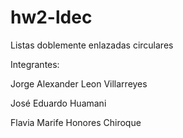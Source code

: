 # hw2-ldec
Listas doblemente enlazadas circulares

Integrantes:

Jorge Alexander Leon Villarreyes

José Eduardo Huamani

Flavia Marife Honores Chiroque
